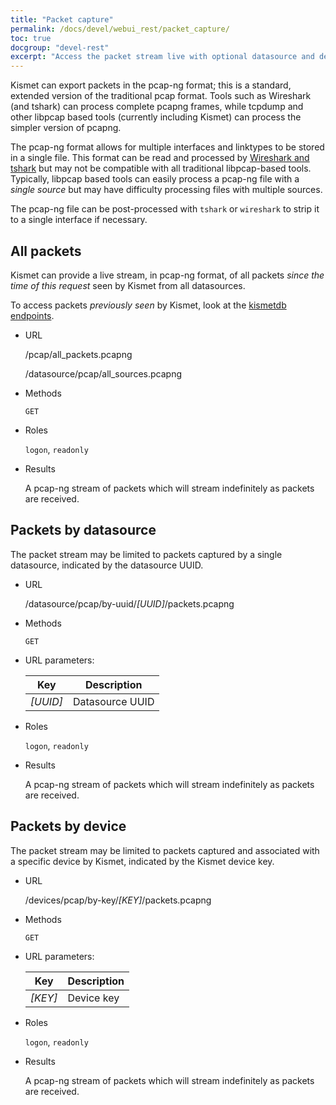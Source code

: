 ```yaml
---
title: "Packet capture"
permalink: /docs/devel/webui_rest/packet_capture/
toc: true
docgroup: "devel-rest"
excerpt: "Access the packet stream live with optional datasource and device filtering."
---
```

Kismet can export packets in the pcap-ng format; this is a standard, extended version of the traditional pcap format.  Tools such as Wireshark (and tshark) can process complete pcapng frames, while tcpdump and other libpcap based tools (currently including Kismet) can process the simpler version of pcapng.

The pcap-ng format allows for multiple interfaces and linktypes to be stored in a single file.  This format can be read and processed by [Wireshark and tshark](https://www.wireshark.org) but may not be compatible with all traditional libpcap-based tools.  Typically, libpcap based tools can easily process a pcap-ng file with a *single source* but may have difficulty processing files with multiple sources.

The pcap-ng file can be post-processed with `tshark` or `wireshark` to strip it to a single interface if necessary.

## All packets

Kismet can provide a live stream, in pcap-ng format, of all packets *since the time of this request* seen by Kismet from all datasources.

To access packets *previously seen* by Kismet, look at the [kismetdb endpoints](/docs/devel/webui_rest/kismetdb/).

* URL

    /pcap/all_packets.pcapng

    /datasource/pcap/all_sources.pcapng

* Methods

    `GET`

* Roles

    `logon`, `readonly`

* Results

    A pcap-ng stream of packets which will stream indefinitely as packets are received.

## Packets by datasource

The packet stream may be limited to packets captured by a single datasource, indicated by the datasource UUID.

* URL

    /datasource/pcap/by-uuid/*[UUID]*/packets.pcapng

* Methods

    `GET`

* URL parameters:

    | Key      | Description     |
    | ---      | -----------     |
    | *[UUID]* | Datasource UUID |

* Roles

    `logon`, `readonly`

* Results

    A pcap-ng stream of packets which will stream indefinitely as packets are received.

## Packets by device

The packet stream may be limited to packets captured and associated with a specific device by Kismet, indicated by the Kismet device key.

* URL

    /devices/pcap/by-key/*[KEY]*/packets.pcapng

* Methods

    `GET`

* URL parameters:

    | Key     | Description |
    | ---     | ----------- |
    | *[KEY]* | Device key  |

* Roles

    `logon`, `readonly`

* Results

    A pcap-ng stream of packets which will stream indefinitely as packets are received.

